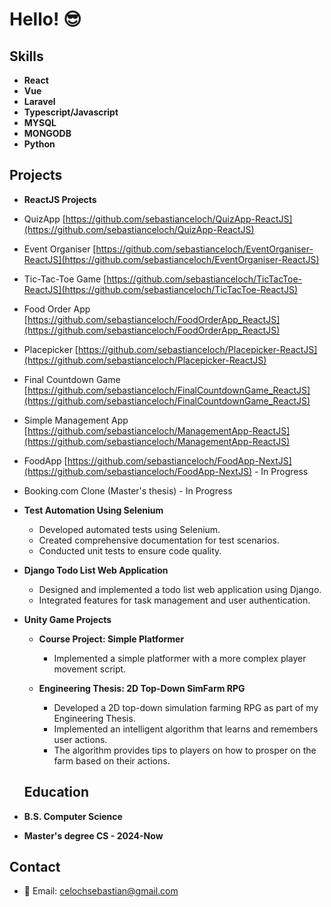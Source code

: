 # Hello! 😎

## Skills

- **React**
- **Vue**
- **Laravel**
- **Typescript/Javascript**
- **MYSQL**
- **MONGODB**
- **Python**


## Projects

- **ReactJS Projects**
- QuizApp [https://github.com/sebastianceloch/QuizApp-ReactJS](https://github.com/sebastianceloch/QuizApp-ReactJS)
- Event Organiser [https://github.com/sebastianceloch/EventOrganiser-ReactJS](https://github.com/sebastianceloch/EventOrganiser-ReactJS)
- Tic-Tac-Toe Game [https://github.com/sebastianceloch/TicTacToe-ReactJS](https://github.com/sebastianceloch/TicTacToe-ReactJS)
- Food Order App [https://github.com/sebastianceloch/FoodOrderApp_ReactJS](https://github.com/sebastianceloch/FoodOrderApp_ReactJS)
- Placepicker [https://github.com/sebastianceloch/Placepicker-ReactJS](https://github.com/sebastianceloch/Placepicker-ReactJS)
- Final Countdown Game [https://github.com/sebastianceloch/FinalCountdownGame_ReactJS](https://github.com/sebastianceloch/FinalCountdownGame_ReactJS)
- Simple Management App [https://github.com/sebastianceloch/ManagementApp-ReactJS](https://github.com/sebastianceloch/ManagementApp-ReactJS)
- FoodApp [https://github.com/sebastianceloch/FoodApp-NextJS](https://github.com/sebastianceloch/FoodApp-NextJS) - In Progress
- Booking.com Clone (Master's thesis) - In Progress

- **Test Automation Using Selenium**
  - Developed automated tests using Selenium.
  - Created comprehensive documentation for test scenarios.
  - Conducted unit tests to ensure code quality.
 
- **Django Todo List Web Application**
  - Designed and implemented a todo list web application using Django.
  - Integrated features for task management and user authentication.
 
- **Unity Game Projects**
  - **Course Project: Simple Platformer**
    - Implemented a simple platformer with a more complex player movement script.

  - **Engineering Thesis: 2D Top-Down SimFarm RPG**
    - Developed a 2D top-down simulation farming RPG as part of my Engineering Thesis.
    - Implemented an intelligent algorithm that learns and remembers user actions.
    - The algorithm provides tips to players on how to prosper on the farm based on their actions.
   
  ## Education
- **B.S. Computer Science**
- **Master's degree CS - 2024-Now**

## Contact

- 📧 Email: celochsebastian@gmail.com
